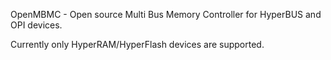 OpenMBMC - Open source Multi Bus Memory Controller for HyperBUS and OPI devices.

Currently only HyperRAM/HyperFlash devices are supported.
